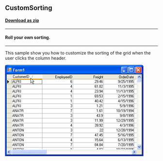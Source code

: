 ## CustomSorting
#### [Download as zip](https://grapecity.github.io/DownGit/#/home?url=https://github.com/GrapeCity/ComponentOne-WinForms-Samples/tree/master/NetFramework\TrueDBGrid\VB\CustomSorting)
____
#### Roll your own sorting.
____
This sample show you how to customize the sorting of the grid when the user clicks the column header.

![screenshot](screenshot.PNG)
